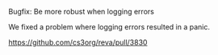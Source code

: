 Bugfix: Be more robust when logging errors

We fixed a problem where logging errors resulted in a panic.

https://github.com/cs3org/reva/pull/3830
